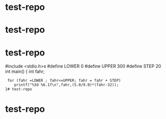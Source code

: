 # test-repo
# test-repo
# test-repo
#include <stdio.h>s
#define   LOWER  0
#define   UPPER  300
#define   STEP   20
int main() {
     int fahr;
     
     for (fahr =LOWER ; fahr<=UPPER; fahr = fahr + STEP) 
        printf("%3d %6.1f\n",fahr,(5.0/9.0)*(fahr-32));
    }# test-repo
# test-repo
